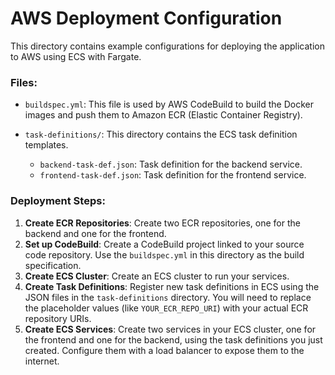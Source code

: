 # AWS Deployment Configuration

This directory contains example configurations for deploying the application to AWS using ECS with Fargate.

### Files:

- `buildspec.yml`: This file is used by AWS CodeBuild to build the Docker images and push them to Amazon ECR (Elastic Container Registry).

- `task-definitions/`: This directory contains the ECS task definition templates.
  - `backend-task-def.json`: Task definition for the backend service.
  - `frontend-task-def.json`: Task definition for the frontend service.

### Deployment Steps:

1.  **Create ECR Repositories**: Create two ECR repositories, one for the backend and one for the frontend.
2.  **Set up CodeBuild**: Create a CodeBuild project linked to your source code repository. Use the `buildspec.yml` in this directory as the build specification.
3.  **Create ECS Cluster**: Create an ECS cluster to run your services.
4.  **Create Task Definitions**: Register new task definitions in ECS using the JSON files in the `task-definitions` directory. You will need to replace the placeholder values (like `YOUR_ECR_REPO_URI`) with your actual ECR repository URIs.
5.  **Create ECS Services**: Create two services in your ECS cluster, one for the frontend and one for the backend, using the task definitions you just created. Configure them with a load balancer to expose them to the internet.
